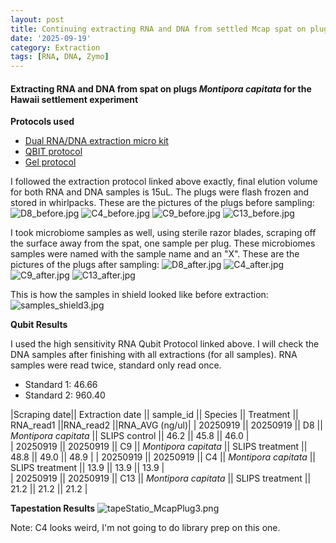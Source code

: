 ```yaml
---
layout: post
title: Continuing extracting RNA and DNA from settled Mcap spat on plugs, Hawaii - 091925
date: '2025-09-19'
category: Extraction
tags: [RNA, DNA, Zymo]
---
```


#### Extracting RNA and DNA from spat on plugs _Montipora capitata_ for the Hawaii settlement experiment

**Protocols used**

- [Dual RNA/DNA extraction micro kit](https://fscucchia-labnotebooks.github.io/FScucchia_Putnam_Lab_Notebook/DNA-RNA-extraction-Zymo-micro-kit/)
- [QBIT protocol](https://github.com/meschedl/MESPutnam_Open_Lab_Notebook/blob/master/_posts/2019-03-08-Qubit-Protocol.md)
- [Gel protocol](https://github.com/Kterpis/Putnam_Lab_Notebook/blob/master/_posts/2021-10-08-20211008-RNA-DNA-extractions-from-E5-project.md)

I followed the extraction protocol linked above exactly, final elution volume for both RNA and DNA samples is 15uL. 
The plugs were flash frozen and stored in whirlpacks. These are the pictures of the plugs before sampling:
![D8_before.jpg](https://github.com/FScucchia-LabNotebooks/FScucchia_Putnam_Lab_Notebook/blob/master/images/D8_before.jpg?raw=true)
![C4_before.jpg](https://github.com/FScucchia-LabNotebooks/FScucchia_Putnam_Lab_Notebook/blob/master/images/C4_before.jpg?raw=true)
![C9_before.jpg](https://github.com/FScucchia-LabNotebooks/FScucchia_Putnam_Lab_Notebook/blob/master/images/C9_before.jpg?raw=true)
![C13_before.jpg](https://github.com/FScucchia-LabNotebooks/FScucchia_Putnam_Lab_Notebook/blob/master/images/C13_before.jpg?raw=true)

I took microbiome samples as well, using sterile razor blades, scraping off the surface away from the spat, one sample per plug. These microbiomes samples were named with the sample name and an "X". These are the pictures of the plugs after sampling:
![D8_after.jpg](https://github.com/FScucchia-LabNotebooks/FScucchia_Putnam_Lab_Notebook/blob/master/images/D8_after.jpg?raw=true)
![C4_after.jpg](https://github.com/FScucchia-LabNotebooks/FScucchia_Putnam_Lab_Notebook/blob/master/images/C4_after.jpg?raw=true)
![C9_after.jpg](https://github.com/FScucchia-LabNotebooks/FScucchia_Putnam_Lab_Notebook/blob/master/images/C9_after.jpg?raw=true)
![C13_after.jpg](https://github.com/FScucchia-LabNotebooks/FScucchia_Putnam_Lab_Notebook/blob/master/images/C13_after.jpg?raw=true)

This is how the samples in shield looked like before extraction:
![samples_shield3.jpg](https://github.com/FScucchia-LabNotebooks/FScucchia_Putnam_Lab_Notebook/blob/master/images/samples_shield3.jpg?raw=true)

**Qubit Results**

I used the high sensitivity RNA Qubit Protocol linked above. I will check the DNA samples after finishing with all extractions (for all samples). RNA samples were read twice, standard only read once.

- Standard 1: 46.66
- Standard 2: 960.40

|Scraping date|| Extraction date || sample_id || Species || Treatment || RNA_read1 ||RNA_read2 ||RNA_AVG (ng/ul)|
| 20250919 || 20250919 || D8 || *Montipora capitata*  || SLIPS control  || 46.2   || 45.8     || 46.0  |           
| 20250919 || 20250919 || C9  || *Montipora capitata* || SLIPS treatment   ||  48.8     ||  49.0   || 48.9  |
| 20250919 || 20250919 || C4 || *Montipora capitata*  || SLIPS treatment   || 13.9   || 13.9     || 13.9  |           
| 20250919 || 20250919 || C13  || *Montipora capitata* || SLIPS treatment  ||  21.2     ||  21.2    || 21.2  |

**Tapestation Results**
![tapeStatio_McapPlug3.png](https://github.com/FScucchia-LabNotebooks/FScucchia_Putnam_Lab_Notebook/blob/master/images/tapeStatio_McapPlug3.png?raw=true)

Note: C4 looks weird, I'm not going to do library prep on this one.




